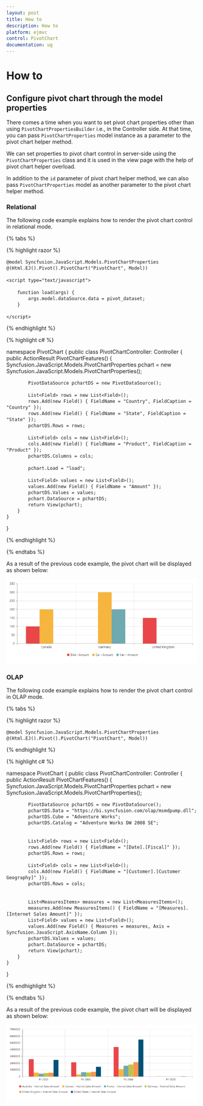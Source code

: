 ```yaml
---
layout: post
title: How to
description: How to
platform: ejmvc
control: PivotChart
documentation: ug
---
```


# How to

## Configure pivot chart through the model properties

There comes a time when you want to set pivot chart properties other than using `PivotChartPropertiesBuilder` i.e., in the Controller side. At that time, you can pass `PivotChartProperties` model instance as a parameter to the pivot chart helper method.

We can set properties to pivot chart control in server-side using the `PivotChartProperties` class and it is used in the view page with the help of pivot chart helper overload.

In addition to the `id` parameter of pivot chart helper method, we can also pass `PivotChartProperties` model as another parameter to the pivot chart helper method.

### Relational

The following code example explains how to render the pivot chart control in relational mode.

{% tabs %}

{% highlight razor %}

    @model Syncfusion.JavaScript.Models.PivotChartProperties
    @(Html.EJ().Pivot().PivotChart("PivotChart", Model))

    <script type="text/javascript">

        function load(args) {
            args.model.dataSource.data = pivot_dataset;
        }

    </script>

{% endhighlight  %}

{% highlight c# %}

namespace PivotChart
{
    public class PivotChartController: Controller
    {
        public ActionResult PivotChartFeatures()
        {
            Syncfusion.JavaScript.Models.PivotChartProperties pchart = new Syncfusion.JavaScript.Models.PivotChartProperties();

            PivotDataSource pchartDS = new PivotDataSource();

            List<Field> rows = new List<Field>();
            rows.Add(new Field() { FieldName = "Country", FieldCaption = "Country" });
            rows.Add(new Field() { FieldName = "State", FieldCaption = "State" });
            pchartDS.Rows = rows;

            List<Field> cols = new List<Field>();
            cols.Add(new Field() { FieldName = "Product", FieldCaption = "Product" });
            pchartDS.Columns = cols;

            pchart.Load = "load";

            List<Field> values = new List<Field>();
            values.Add(new Field() { FieldName = "Amount" });
            pchartDS.Values = values;
            pchart.DataSource = pchartDS;
            return View(pchart);
        }
    }
}

{% endhighlight  %}

{% endtabs %}

As a result of the previous code example, the pivot chart will be displayed as shown below:

![PopulatePivotChartWithData](How_To_images/PopulatePivotChartWithData.png)

### OLAP

The following code example explains how to render the pivot chart control in OLAP mode.

{% tabs %}

{% highlight razor %}

    @model Syncfusion.JavaScript.Models.PivotChartProperties
    @(Html.EJ().Pivot().PivotChart("PivotChart", Model))

{% endhighlight  %}

{% highlight c# %}

namespace PivotChart
{
    public class PivotChartController: Controller
    {
        public ActionResult PivotChartFeatures()
        {
            Syncfusion.JavaScript.Models.PivotChartProperties pchart = new Syncfusion.JavaScript.Models.PivotChartProperties();

            PivotDataSource pchartDS = new PivotDataSource();
            pchartDS.Data = "https://bi.syncfusion.com/olap/msmdpump.dll";
            pchartDS.Cube = "Adventure Works";
            pchartDS.Catalog = "Adventure Works DW 2008 SE";


            List<Field> rows = new List<Field>();
            rows.Add(new Field() { FieldName = "[Date].[Fiscal]" });
            pchartDS.Rows = rows;

            List<Field> cols = new List<Field>();
            cols.Add(new Field() { FieldName = "[Customer].[Customer Geography]" });
            pchartDS.Rows = cols;


            List<MeasuresItems> measures = new List<MeasuresItems>();
            measures.Add(new MeasuresItems() { FieldName = "[Measures].[Internet Sales Amount]" });
            List<Field> values = new List<Field>();
            values.Add(new Field() { Measures = measures, Axis = Syncfusion.JavaScript.AxisName.Column });
            pchartDS.Values = values;
            pchart.DataSource = pchartDS;
            return View(pchart);
        }
    }
}

{% endhighlight  %}

{% endtabs %}

As a result of the previous code example, the pivot chart will be displayed as shown below:

![PopulatePivotChartWithDataSource](How_To_images/PopulatePivotChartWithDataSource.png)